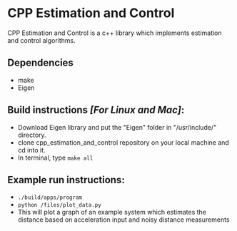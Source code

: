 # CPP Estimation and Control
CPP Estimation and Control is a c++ library which implements estimation and control algorithms.

## Dependencies
* make
* Eigen

## Build instructions _[For Linux and Mac]_:
* Download Eigen library and put the "Eigen" folder in "/usr/include/" directory.
* clone cpp_estimation_and_control repository on your local machine and cd into it.
* In terminal, type `make all`

## Example run instructions:
* `./build/apps/program`
* `python /files/plot_data.py`
* This will plot a graph of an example system which estimates the distance based on acceleration input and noisy distance measurements
